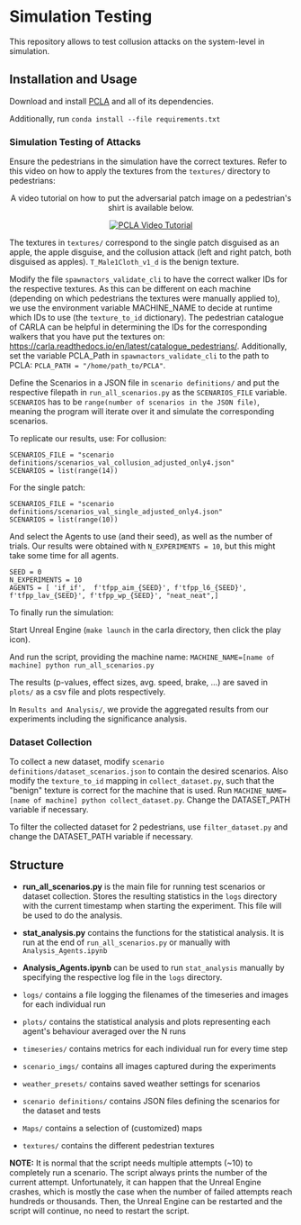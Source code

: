# Simulation Testing

This repository allows to test collusion attacks on the system-level in simulation.


## Installation and Usage

Download and install [PCLA](https://github.com/MasoudJTehrani/PCLA) and all of its dependencies.

Additionally, run `conda install --file requirements.txt`

### Simulation Testing of Attacks

Ensure the pedestrians in the simulation have the correct textures. Refer to this video on how to apply the textures from the `textures/` directory to pedestrians:

<p align="center">
A video tutorial on how to put the adversarial patch image on a pedestrian's shirt is available below.
  
<div align="center">
  <a href="https://youtu.be/jH6JExPmgKY"><img src="https://img.youtube.com/vi/jH6JExPmgKY/0.jpg" alt="PCLA Video Tutorial"></a>
</div>
</p>

The textures in `textures/` correspond to the single patch disguised as an apple, the apple disguise, and the collusion attack (left and right patch, both disguised as apples). `T_Male1Cloth_v1_d` is the benign texture.

Modify the file `spawnactors_validate_cli` to have the correct walker IDs for the respective textures. As this can be different on each machine (depending on which pedestrians the textures were manually applied to), we use the environment variable MACHINE_NAME to decide at runtime which IDs to use (the `texture_to_id` dictionary). The pedestrian catalogue of CARLA can be helpful in determining the IDs for the corresponding walkers that you have put the textures on: https://carla.readthedocs.io/en/latest/catalogue_pedestrians/. Additionally, set the variable PCLA_Path in `spawnactors_validate_cli` to the path to PCLA: `PCLA_PATH = "/home/path_to/PCLA"`.

Define the Scenarios in a JSON file in `scenario definitions/` and put the respective filepath in `run_all_scenarios.py` as the `SCENARIOS_FILE` variable.
`SCENARIOS` has to be `range(number of scenarios in the JSON file)`, meaning the program will iterate over it and simulate the corresponding scenarios.

To replicate our results, use:
For collusion:
```
SCENARIOS_FILE = "scenario definitions/scenarios_val_collusion_adjusted_only4.json"
SCENARIOS = list(range(14))
```
For the single patch:
```
SCENARIOS_FILE = "scenario definitions/scenarios_val_single_adjusted_only4.json"
SCENARIOS = list(range(10)) 
```

And select the Agents to use (and their seed), as well as the number of trials. Our results were obtained with `N_EXPERIMENTS = 10`, but this might take some time for all agents.

```
SEED = 0
N_EXPERIMENTS = 10
AGENTS = [ 'if_if',  f'tfpp_aim_{SEED}', f'tfpp_l6_{SEED}', f'tfpp_lav_{SEED}', f'tfpp_wp_{SEED}', "neat_neat",]
```

To finally run the simulation:

Start Unreal Engine (`make launch` in the carla directory, then click the play icon).

And run the script, providing the machine name:
`MACHINE_NAME=[name of machine] python run_all_scenarios.py`

The results (p-values, effect sizes, avg. speed, brake, ...) are saved in `plots/` as a csv file and plots respectively.

In `Results and Analysis/`, we provide the aggregated results from our experiments including the significance analysis.

### Dataset Collection

To collect a new dataset, modify `scenario definitions/dataset_scenarios.json` to contain the desired scenarios.
Also modify the `texture_to_id` mapping in `collect_dataset.py`, such that the "benign" texture is correct for the machine that is used. Run `MACHINE_NAME=[name of machine] python collect_dataset.py`. Change the DATASET_PATH variable if necessary.

To filter the collected dataset for 2 pedestrians, use `filter_dataset.py` and change the DATASET_PATH variable if necessary.


## Structure

* **run_all_scenarios.py** is the main file for running test scenarios or dataset collection. Stores the resulting statistics in the `logs` directory with the current timestamp when starting the experiment. This file will be used to do the analysis.

* **stat_analysis.py** contains the functions for the statistical analysis. It is run at the end of `run_all_scenarios.py` or manually with `Analysis_Agents.ipynb`

* **Analysis_Agents.ipynb** can be used to run `stat_analysis` manually by specifying the respective log file in the `logs` directory.

* `logs/` contains a file logging the filenames of the timeseries and images for each individual run 

* `plots/` contains the statistical analysis and plots representing each agent's behaviour averaged over the N runs

* `timeseries/` contains metrics for each individual run for every time step

* `scenario_imgs/` contains all images captured during the experiments

* `weather_presets/` contains saved weather settings for scenarios

* `scenario definitions/` contains JSON files defining the scenarios for the dataset and tests

* `Maps/` contains a selection of (customized) maps

* `textures/` contains the different pedestrian textures


**NOTE:** It is normal that the script needs multiple attempts (~10) to completely run a scenario. The script always prints the number of the current attempt. Unfortunately, it can happen that the Unreal Engine crashes, which is mostly the case when the number of failed attempts reach hundreds or thousands. Then, the Unreal Engine can be restarted and the script will continue, no need to restart the script.
